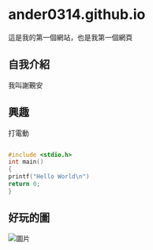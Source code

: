 # ander0314.github.io

這是我的第一個網站，也是我第一個網頁

## 自我介紹
我叫謝覲安 

## 興趣
打電動

```c

#include <stdio.h>
int main()
{
printf("Hello World\n")
return 0;
}
```

## 好玩的圖

![圖片](https://s1.imgs.cc/img/aaaaazffY.jpg)
